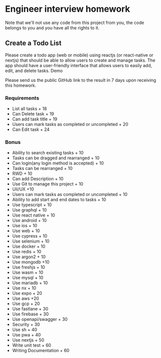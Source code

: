 # Engineer interview homework

Note that we'll not use any code from this project from you, the code belongs to you and you have all the rights to it.

## Create a Todo List

Please create a todo app (web or mobile) using reactjs (or react-native or nextjs) that should be able to allow users to create and manage tasks. The app should have a user-friendly interface that allows users to easily add, edit, and delete tasks. Demo

Please send us the public GitHub link to the result in 7 days upon receiving this homework.

### Requirements

* List all tasks + 18
* Can Delete task + 19
* Can add task title + 19
* Users can mark tasks as completed or uncompleted + 20
* Can Edit task + 24

### Bonus

* Ability to search existing tasks + 10
* Tasks can be dragged and rearranged + 10
* Can login(any login method is accepted) + 10
* Tasks can be rearranged + 10
* RWD + 10
* Can add Description + 10
* Use Git to manage this project + 10
* UIi/UX +10
* Users can mark tasks as completed or uncompleted + 10
* Ability to add start and end dates to tasks + 10
* Use typescript + 10
* Use graphql + 10
* Use react native + 10
* Use android + 10
* Use ios + 10
* Use web + 10
* Use cypress + 10
* Use selenium + 10
* Use docker + 10
* Use redis + 10
* Use argon2 + 10
* Use mongodb +10
* Use freshjs + 10
* Use wasm + 10
* Use mysql + 10
* Use mariadb + 10
* Use nx + 10
* Use expo + 20
* Use aws +20
* Use gcp + 20
* Use fastlane + 30
* Use firebase + 30
* Use openapi/swagger + 30
* Security + 30
* Use sh + 40
* Use pwa + 40
* Use nextjs + 50
* Write unit test + 60
* Writing Documentation + 60
